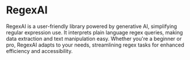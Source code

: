 # RegexAI
RegexAI is a user-friendly library powered by generative AI, simplifying regular expression use. It interprets plain language regex queries, making data extraction and text manipulation easy. Whether you're a beginner or pro, RegexAI adapts to your needs, streamlining regex tasks for enhanced efficiency and accessibility.
